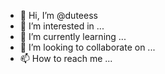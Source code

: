 - 👋 Hi, I’m @duteess
- 👀 I’m interested in ...
- 🌱 I’m currently learning ...
- 💞️ I’m looking to collaborate on ...
- 📫 How to reach me ...

<!---
duteess/duteess is a ✨ special ✨ repository because its `README.md` (this file) appears on your GitHub profile.
You can click the Preview link to take a look at your changes.
--->
